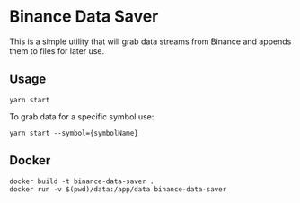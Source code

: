 # Binance Data Saver

This is a simple utility that will grab data streams from Binance and appends them to files for later use.

## Usage

`yarn start`

To grab data for a specific symbol use:

`yarn start --symbol={symbolName}`

## Docker

```
docker build -t binance-data-saver .
docker run -v $(pwd)/data:/app/data binance-data-saver
```
